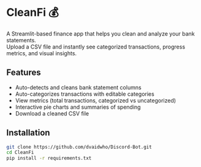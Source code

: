 # CleanFi 💰

A Streamlit-based finance app that helps you clean and analyze your bank statements.  
Upload a CSV file and instantly see categorized transactions, progress metrics, and visual insights.

## Features
- Auto-detects and cleans bank statement columns  
- Auto-categorizes transactions with editable categories  
- View metrics (total transactions, categorized vs uncategorized)  
- Interactive pie charts and summaries of spending  
- Download a cleaned CSV file  

## Installation
```bash
git clone https://github.com/dvaidwho/Discord-Bot.git
cd CleanFi
pip install -r requirements.txt
